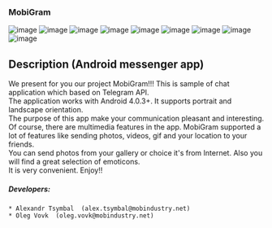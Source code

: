 ### MobiGram
![image](logo.png)
![image](registration_main.png)
![image](registration_code.png)
![image](chat_list.png)
![image](message_fragment.png)
![image](message_stickers.png)
![image](message_attach_menu.png)
![image](gallery.png)
![image](location.png)
## Description (Android messenger app)
 We present for you our project MobiGram!!! This is sample of chat application which based on Telegram API.<br>
 The application works with Android 4.0.3+. It supports portrait and landscape orientation.<br>
 The purpose of this app make your communication pleasant and interesting.<br>
 Of course, there are multimedia features in the app. MobiGram supported a lot of features like sending photos, videos, gif and your location to your friends.<br>
 You can send photos from your gallery or choice it's from Internet. Also you will find a great selection of emoticons.<br>
 It is very convenient. Enjoy!!

##### Developers:<br>
    * Alexandr Tsymbal  (alex.tsymbal@mobindustry.net)
    * Oleg Vovk  (oleg.vovk@mobindustry.net)